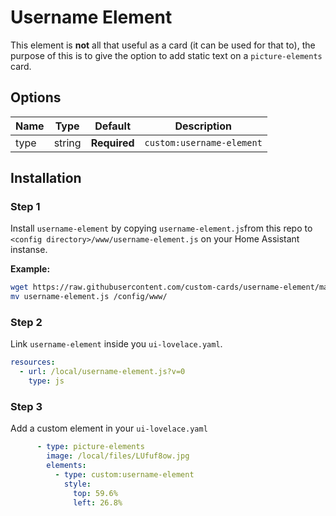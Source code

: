 # Username Element

This element is **not** all that useful as a card (it can be used for that to), the purpose of this is to give the option to add static text on a `picture-elements` card.

## Options

| Name | Type | Default | Description
| ---- | ---- | ------- | -----------
| type | string | **Required** | `custom:username-element`

## Installation

### Step 1

Install `username-element` by copying `username-element.js`from this repo to `<config directory>/www/username-element.js` on your Home Assistant instanse.

**Example:**

```bash
wget https://raw.githubusercontent.com/custom-cards/username-element/master/username-element.js
mv username-element.js /config/www/
```

### Step 2

Link `username-element` inside you `ui-lovelace.yaml`.

```yaml
resources:
  - url: /local/username-element.js?v=0
    type: js
```

### Step 3

Add a custom element in your `ui-lovelace.yaml`

```yaml
      - type: picture-elements
        image: /local/files/LUfuf8ow.jpg
        elements:
          - type: custom:username-element
            style:
              top: 59.6%
              left: 26.8%
```